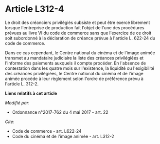 # Article L312-4

Le droit des créanciers privilégiés subsiste et peut être exercé librement lorsque l'entreprise de production fait l'objet de
l'une des procédures prévues au livre VI du code de commerce sans que l'exercice de ce droit soit subordonné à la déclaration
de créance prévue à l'article L. 622-24 du code de commerce.

Dans ce cas cependant, le Centre national du cinéma et de l'image animée transmet au mandataire judiciaire la liste des
créances privilégiées et l'informe des paiements auxquels il compte procéder. En l'absence de contestation dans les quatre
mois sur l'existence, la liquidité ou l'exigibilité des créances privilégiées, le Centre national du cinéma et de l'image
animée procède à leur règlement selon l'ordre de préférence prévu à l'article L. 312-2.

**Liens relatifs à cet article**

_Modifié par_:

  - Ordonnance n°2017-762 du 4 mai 2017 - art. 22

_Cite_:

  - Code de commerce - art. L622-24
  - Code du cinéma et de l'image animée - art. L312-2
